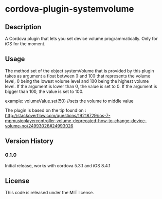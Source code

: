 # cordova-plugin-systemvolume

## Description
A Cordova plugin that lets you set device volume programmatically. Only for iOS for the moment.

## Usage
The method set of the object systemVolume that is provided by this plugin takes as argument a float between 0 and 100 that represents the volume level, 0 being the lowest volume level and 100 being the highest volume level.
If the argument is lower than 0, the value is set to 0. If the argument is bigger than 100, the value is set to 100.

example:
    volumeValue.set(50) //sets the volume to middle value

The plugin is based on the tip found on :
http://stackoverflow.com/questions/19218729/ios-7-mpmusicplayercontroller-volume-deprecated-how-to-change-device-volume-no/24993026#24993026

## Version History

### 0.1.0
Initial release, works with cordova 5.3.1 and iOS 8.4.1

## License
This code is released under the MIT license.
